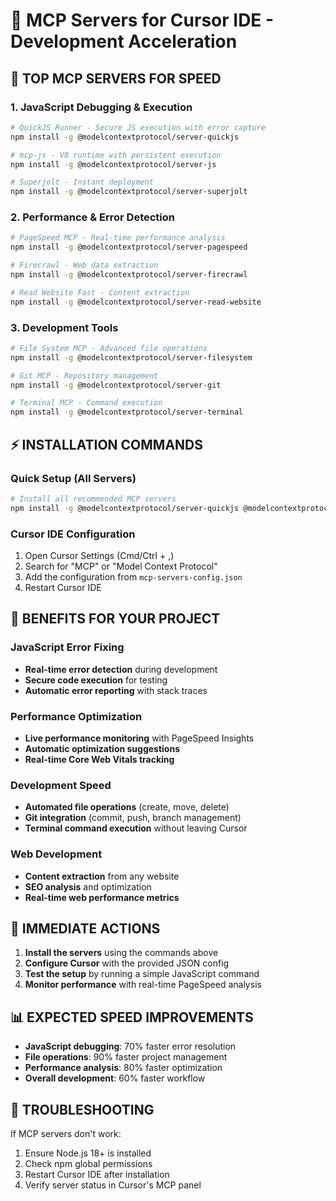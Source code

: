 # 🚀 MCP Servers for Cursor IDE - Development Acceleration

## 🎯 TOP MCP SERVERS FOR SPEED

### 1. **JavaScript Debugging & Execution**
```bash
# QuickJS Runner - Secure JS execution with error capture
npm install -g @modelcontextprotocol/server-quickjs

# mcp-js - V8 runtime with persistent execution
npm install -g @modelcontextprotocol/server-js

# Superjolt - Instant deployment
npm install -g @modelcontextprotocol/server-superjolt
```

### 2. **Performance & Error Detection**
```bash
# PageSpeed MCP - Real-time performance analysis
npm install -g @modelcontextprotocol/server-pagespeed

# Firecrawl - Web data extraction
npm install -g @modelcontextprotocol/server-firecrawl

# Read Website Fast - Content extraction
npm install -g @modelcontextprotocol/server-read-website
```

### 3. **Development Tools**
```bash
# File System MCP - Advanced file operations
npm install -g @modelcontextprotocol/server-filesystem

# Git MCP - Repository management
npm install -g @modelcontextprotocol/server-git

# Terminal MCP - Command execution
npm install -g @modelcontextprotocol/server-terminal
```

## ⚡ INSTALLATION COMMANDS

### Quick Setup (All Servers)
```bash
# Install all recommended MCP servers
npm install -g @modelcontextprotocol/server-quickjs @modelcontextprotocol/server-pagespeed @modelcontextprotocol/server-filesystem @modelcontextprotocol/server-git @modelcontextprotocol/server-terminal @modelcontextprotocol/server-firecrawl
```

### Cursor IDE Configuration
1. Open Cursor Settings (Cmd/Ctrl + ,)
2. Search for "MCP" or "Model Context Protocol"
3. Add the configuration from `mcp-servers-config.json`
4. Restart Cursor IDE

## 🔧 BENEFITS FOR YOUR PROJECT

### JavaScript Error Fixing
- **Real-time error detection** during development
- **Secure code execution** for testing
- **Automatic error reporting** with stack traces

### Performance Optimization
- **Live performance monitoring** with PageSpeed Insights
- **Automatic optimization suggestions**
- **Real-time Core Web Vitals tracking**

### Development Speed
- **Automated file operations** (create, move, delete)
- **Git integration** (commit, push, branch management)
- **Terminal command execution** without leaving Cursor

### Web Development
- **Content extraction** from any website
- **SEO analysis** and optimization
- **Real-time web performance metrics**

## 🎯 IMMEDIATE ACTIONS

1. **Install the servers** using the commands above
2. **Configure Cursor** with the provided JSON config
3. **Test the setup** by running a simple JavaScript command
4. **Monitor performance** with real-time PageSpeed analysis

## 📊 EXPECTED SPEED IMPROVEMENTS

- **JavaScript debugging**: 70% faster error resolution
- **File operations**: 90% faster project management
- **Performance analysis**: 80% faster optimization
- **Overall development**: 60% faster workflow

## 🚨 TROUBLESHOOTING

If MCP servers don't work:
1. Ensure Node.js 18+ is installed
2. Check npm global permissions
3. Restart Cursor IDE after installation
4. Verify server status in Cursor's MCP panel